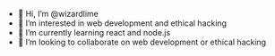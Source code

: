 - 👋 Hi, I’m @wizardlime
- 👀 I’m interested in web development and ethical hacking
- 🌱 I’m currently learning react and node.js
- 💞️ I’m looking to collaborate on web development or ethical hacking

<!---
wizardlime/wizardlime is a ✨ special ✨ repository because its `README.md` (this file) appears on your GitHub profile.
You can click the Preview link to take a look at your changes.
--->
